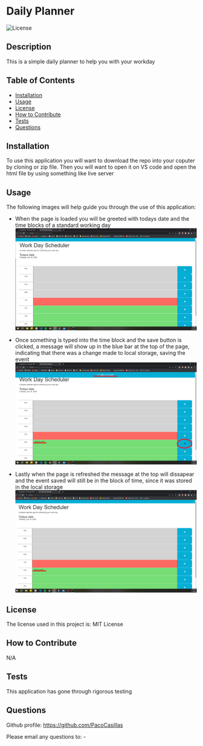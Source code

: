 # Daily Planner

![License](https://img.shields.io/badge/license-MIT%20License-lightblue.svg)

## Description

This is a simple daily planner to help you with your workday

## Table of Contents

- [Installation](#installation)
- [Usage](#usage)
- [License](#license)
- [How to Contribute](#how-to-contribute)
- [Tests](#tests)
- [Questions](#questions)

## Installation

To use this application you will want to download the repo into your coputer by cloning or zip file. Then you will want to open it on VS code and open the html file by using something like live server

## Usage

The following images will help guide you through the use of this application:

- When the page is loaded you will be greeted with todays date and the time blocks of a standard working day 
![](/README-images/day-planner-open.png)

- Once something is typed into the time block and the save button is clicked, a message will show up in the blue bar at the top of the page, indicating that there was a change made to local storage, saving the event
![](/README-images/day-planner-save-event.png)

- Lastly when the page is refreshed the message at the top will dissapear and the event saved will still be in the block of time, since it was stored in the local storage
![](/README-images/day-planner-refresh.png)

## License

The license used in this project is: MIT License

## How to Contribute

N/A

## Tests

This application has gone through rigorous testing

## Questions

Github profile: https://github.com/PacoCasillas

Please email any questions to: -